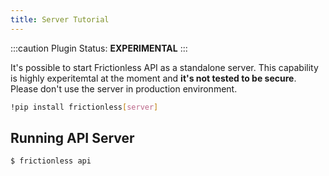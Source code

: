 ```yaml
---
title: Server Tutorial
---
```


:::caution Plugin
Status: **EXPERIMENTAL**
:::

It's possible to start Frictionless API as a standalone server. This capability is highly experitemtal at the moment and **it's not tested to be secure**. Please don't use the server in production environment.

```bash
!pip install frictionless[server]
```


## Running API Server

```bash
$ frictionless api
```
